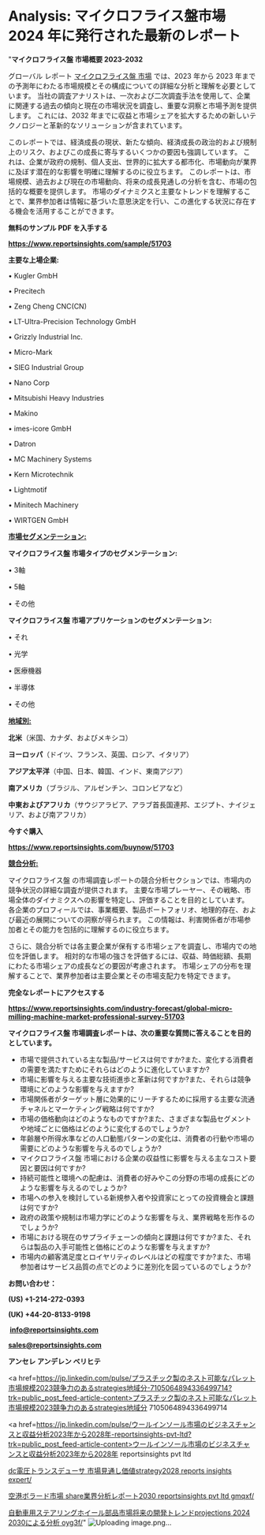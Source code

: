 # Analysis: マイクロフライス盤市場 2024 年に発行された最新のレポート

"<strong>マイクロフライス盤 市場概要 2023-2032</strong>

グローバル レポート <a href=https://www.reportsinsights.com/sample/51703>マイクロフライス盤 市場</a> では、2023 年から 2023 年までの予測年にわたる市場規模とその構成についての詳細な分析と理解を必要としています。 当社の調査アナリストは、一次および二次調査手法を使用して、企業に関連する過去の傾向と現在の市場状況を調査し、重要な洞察と市場予測を提供します。 これには、2032 年までに収益と市場シェアを拡大​​するための新しいテクノロジーと革新的なソリューションが含まれています。

このレポートでは、経済成長の現状、新たな傾向、経済成長の政治的および規制上のリスク、およびこの成長に寄与するいくつかの要因も強調しています。 これは、企業が政府の規制、個人支出、世界的に拡大する都市化、市場動向が業界に及ぼす潜在的な影響を明確に理解するのに役立ちます。 このレポートは、市場規模、過去および現在の市場動向、将来の成長見通しの分析を含む、市場の包括的な概要を提供します。 市場のダイナミクスと主要なトレンドを理解することで、業界参加者は情報に基づいた意思決定を行い、この進化する状況に存在する機会を活用することができます。

<strong><b>無料のサンプル PDF を入手する</b></strong>

<a href=https://www.reportsinsights.com/sample/51703><strong><u>https://www.reportsinsights.com/sample/51703</u></strong></a>

<strong>主要な上場企業:</strong>

• Kugler GmbH

• Precitech

• Zeng Cheng CNC(CN)

• LT-Ultra-Precision Technology GmbH

• Grizzly Industrial Inc.

• Micro-Mark

• SIEG Industrial Group

• Nano Corp

• Mitsubishi Heavy Industries

• Makino

• imes-icore GmbH

• Datron

• MC Machinery Systems

• Kern Microtechnik

• Lightmotif

• Minitech Machinery

• WIRTGEN GmbH

<strong><u>市場セグメンテーション</u></strong><strong><u>:</u></strong>

<strong>マイクロフライス盤 市場タイプのセグメンテーション:</strong>

• 3軸

• 5軸

• その他

<strong>マイクロフライス盤 市場アプリケーションのセグメンテーション:</strong>

• それ

• 光学

• 医療機器

• 半導体

• その他

<strong><u>地域別</u></strong><strong><u>:</u></strong>

<strong>北米</strong>（米国、カナダ、およびメキシコ）

<strong>ヨーロッパ</strong>（ドイツ、フランス、英国、ロシア、イタリア）

<strong>アジア太平洋</strong>（中国、日本、韓国、インド、東南アジア）

<strong>南アメリカ</strong>（ブラジル、アルゼンチン、コロンビアなど）

<strong>中東およびアフリカ</strong>（サウジアラビア、アラブ首長国連邦、エジプト、ナイジェリア、および南アフリカ）

<strong>今すぐ購入</strong>

<a href=https://www.reportsinsights.com/buynow/51703><strong><u>https://www.reportsinsights.com/buynow/51703</u></strong></a>

<strong><u>競合分析:</u></strong>

マイクロフライス盤 の市場調査レポートの競合分析セクションでは、市場内の競争状況の詳細な調査が提供されます。 主要な市場プレーヤー、その戦略、市場全体のダイナミクスへの影響を特定し、評価することを目的としています。 各企業のプロフィールでは、事業概要、製品ポートフォリオ、地理的存在、および最近の展開についての洞察が得られます。 この情報は、利害関係者が市場参加者とその能力を包括的に理解するのに役立ちます。

さらに、競合分析では各主要企業が保有する市場シェアを調査し、市場内での地位を評価します。 相対的な市場の強さを評価するには、収益、時価総額、長期にわたる市場シェアの成長などの要因が考慮されます。 市場シェアの分布を理解することで、業界参加者は主要企業とその市場支配力を特定できます。

<strong>完全なレポートにアクセスする</strong>

<a href=https://www.reportsinsights.com/industry-forecast/global-micro-milling-machine-market-professional-survey-51703><strong><u><b>https://www.reportsinsights.com/industry-forecast/global-micro-milling-machine-market-professional-survey-51703</b></u></strong></a>

<strong><b>マイクロフライス盤 市場調査レポートは、次の重要な質問に答えることを目的としています。</b></strong>
<ul>
  <li>市場で提供されている主な製品/サービスは何ですか?また、変化する消費者の需要を満たすためにそれらはどのように進化していますか?</li>
  <li>市場に影響を与える主要な技術進歩と革新は何ですか?また、それらは競争環境にどのような影響を与えますか?</li>
  <li>市場関係者がターゲット層に効果的にリーチするために採用する主要な流通チャネルとマーケティング戦略は何ですか?</li>
  <li>市場の価格動向はどのようなものですか?また、さまざまな製品セグメントや地域ごとに価格はどのように変化するのでしょうか?</li>
  <li>年齢層や所得水準などの人口動態パターンの変化は、消費者の行動や市場の需要にどのような影響を与えるのでしょうか?</li>
  <li>マイクロフライス盤 市場における企業の収益性に影響を与える主なコスト要因と要因は何ですか?</li>
  <li>持続可能性と環境への配慮は、消費者の好みやこの分野の市場の成長にどのような影響を与えるのでしょうか?</li>
  <li>市場への参入を検討している新規参入者や投資家にとっての投資機会と課題は何ですか?</li>
  <li>政府の政策や規制は市場力学にどのような影響を与え、業界戦略を形作るのでしょうか?</li>
  <li>市場における現在のサプライチェーンの傾向と課題は何ですか?また、それらは製品の入手可能性と価格にどのような影響を与えますか?</li>
  <li>市場内の顧客満足度とロイヤリティのレベルはどの程度ですか?また、市場参加者はサービス品質の点でどのように差別化を図っているのでしょうか?</li>
</ul>
<strong>お問い合わせ：</strong>

<strong>(US) +1-214-272-0393</strong>

<strong>(UK) +44-20-8133-9198</strong>

<strong> </strong><a href=info@reportsinsights.com><strong><u>info@reportsinsights.com</u></strong></a>

<a href=sales@reportsinsights.com><strong><u>sales@reportsinsights.com</u></strong></a>

<strong>アンセレ アンデレン ベリヒテ</strong>

<a href=https://jp.linkedin.com/pulse/プラスチック製のネスト可能なパレット市場規模2023競争力のあるstrategies地域分-7105064894336499714?trk=public_post_feed-article-content>プラスチック製のネスト可能なパレット市場規模2023競争力のあるstrategies地域分 7105064894336499714</a>

<a href=https://jp.linkedin.com/pulse/ウールインソール市場のビジネスチャンスと収益分析2023年から2028年-reportsinsights-pvt-ltd?trk=public_post_feed-article-content>ウールインソール市場のビジネスチャンスと収益分析2023年から2028年 reportsinsights pvt ltd</a>

<a href=https://www.linkedin.com/pulse/dc電圧トランスデューサ-市場見通し価値strategy2028-reports-insights-expert/>dc電圧トランスデューサ 市場見通し価値strategy2028 reports insights expert/</a>

<a href=https://www.linkedin.com/pulse/空港ボラード市場-share業界分析レポート2030-reportsinsights-pvt-ltd-gmqxf/>空港ボラード市場 share業界分析レポート2030 reportsinsights pvt ltd gmqxf/</a>

<a href=https://www.linkedin.com/pulse/自動車用ステアリングホイール部品市場将来の開発トレンドprojections-2024-2030による分析-oyg3f/>自動車用ステアリングホイール部品市場将来の開発トレンドprojections 2024 2030による分析 oyg3f/</a>"
![Uploading image.png…]()
